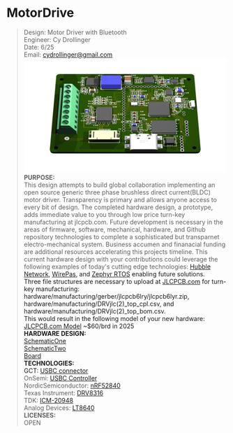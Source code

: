 # MotorDrive						   
>Design: Motor Driver with Bluetooth 		   
>Engineer: Cy Drollinger								   
>Date: 6/25											           
>Email: cydrollinger@gmail.com
![Motor Driver](/docs/images/motorDRVjlc.png)
**PURPOSE:**<br />
This design attempts to build global collaboration implementing an open source generic three phase brushless direct current(BLDC) motor driver. Transparency is primary and allows anyone access to every bit of design. The completed hardware design, a prototype, adds immediate value to you through low price turn-key manufacturing at jlcpcb.com. Future development is necessary in the areas of firmware, software, mechanical, hardware, and Github repository technologies to complete a sophisticated but transparnet electro-mechanical system. Business accumen and finanacial funding are additional resources accelerating this projects timeline. This current hardware design with your contributions could leverage the following examples of today's cutting edge technologies: 
<a href="https://hubblenetwork.com/" target="_blank">Hubble Network<a/>, 
<a href="https://wirepas.com/" target="_blank">WirePas<a/>, and 
<a href="https://www.zephyrproject.org/" target="_blank">Zephyr RTOS<a/> enabling future solutions.    
Three file structures are necessary to upload at <a href ="https://jlcpcb.com/" target="_blank">JLCPCB.com<a/> for turn-key manufacturing:<br /> hardware/manufacturing/gerber/jlcpcb6lry/jlcpcb6lyr.zip, <br />hardware/manufacturing/DRVjlc(2)_top_cpl.csv, and <br />hardware/manufacturing/DRVjlc(2)_top_bom.csv. <br />This would result in the following model of your new hardware: 
<a href ="/docs/images/jlcII.png" target="_blank">JLCPCB.com Model<a/> ~$60/brd in 2025<br />
**HARDWARE DESIGN:**
<br /><a href ="/docs/images/schem1.png" target="_blank">SchematicOne<a/><br />
<a href ="/docs/images/schem2.png" target="_blank">SchematicTwo<a/><br />
<a href ="/docs/images/board.png" target="_blank">Board<a/><br />
**TECHNOLOGIES:**<br />
GCT: <a href="https://gct.co/connector/usb4110"  target="_blank">USBC connector</a> <br />
OnSemi: <a href="https://www.onsemi.com/products/interfaces/usb-type-c/fusb302b" target="_blank">USBC Controller</a><br />
NordicSemiconductor: <a href="https://www.nordicsemi.com/Products/nRF52840" target="_blank">nRF52840</a> <br />
Texas Instrument: <a href="https://www.ti.com/product/DRV8316?keyMatch=DRV8316&tisearch=universal_search&usecase=GPN-ALT" target="_blank">DRV8316</a> <br />
TDK: <a href="https://product.tdk.com/en/search/sensor/mortion-inertial/imu/info?part_no=ICM-20948" target="_blank">ICM-20948</a><br />
Analog Devices: <a href="https://www.analog.com/en/products/lt8640.html" target="_blank">LT8640</a> <br />
**LICENSES:**<br />
OPEN